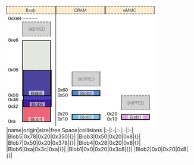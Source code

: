 ![memory map diagram](test_generate_doc_example_three_maps_cropped.png)
|name|origin|size|free Space|collisions
|:-|:-|:-|:-|:-|
|<span style='color:(60, 190, 143, 118)'>Blob5</span>|0x78|0x20|0x350|{}|
|<span style='color:(97, 102, 166, 42)'>Blob3</span>|0x50|0x20|0x8|{}|
|<span style='color:(37, 155, 21, 4)'>Blob7</span>|0x50|0x20|0x378|{}|
|<span style='color:(15, 97, 215, 63)'>Blob4</span>|0x28|0x20|0x8|{}|
|<span style='color:(132, 192, 42, 145)'>Blob6</span>|0xa|0x3c|0xa|{}|
|<span style='color:(97, 102, 166, 42)'>Blob1</span>|0x0|0x20|0x3c8|{}|
|<span style='color:(97, 102, 166, 42)'>Blob2</span>|0x0|0x20|0x8|{}|
